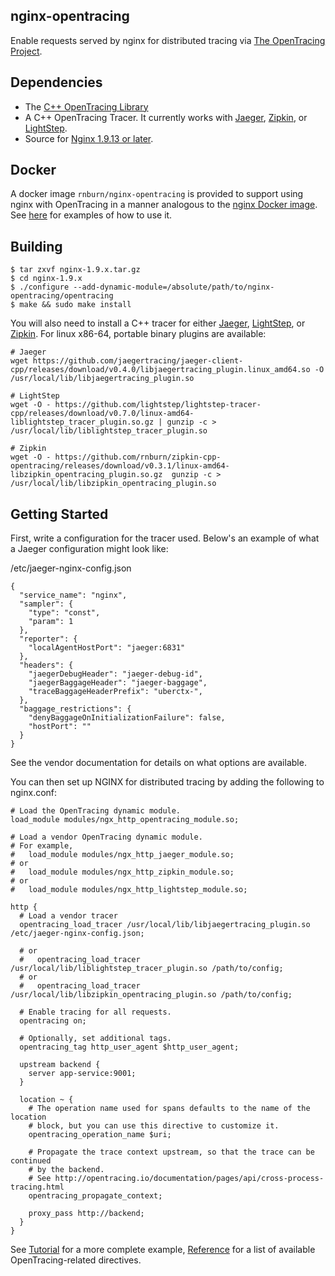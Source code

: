 nginx-opentracing
-----------------

Enable requests served by nginx for distributed tracing via [The OpenTracing Project](opentracing.io).

Dependencies
------------
- The [C++ OpenTracing Library](https://github.com/opentracing/opentracing-cpp)
- A C++ OpenTracing Tracer. It currently works with
[Jaeger](https://github.com/jaegertracing/cpp-client),
[Zipkin](https://github.com/rnburn/zipkin-cpp-opentracing), or
[LightStep](https://github.com/lightstep/lightstep-tracer-cpp).
- Source for [Nginx 1.9.13 or later](http://nginx.org/).

Docker
------------
A docker image `rnburn/nginx-opentracing` is provided to support using nginx with OpenTracing
in a manner analogous to the [nginx Docker image](https://hub.docker.com/_/nginx/). 
See [here](example/) for examples of how to use it.

Building
--------
```
$ tar zxvf nginx-1.9.x.tar.gz
$ cd nginx-1.9.x
$ ./configure --add-dynamic-module=/absolute/path/to/nginx-opentracing/opentracing
$ make && sudo make install
```

You will also need to install a C++ tracer for either [Jaeger](https://github.com/jaegertracing/jaeger-client-cpp), [LightStep](
https://github.com/lightstep/lightstep-tracer-cpp), or [Zipkin](https://github.com/rnburn/zipkin-cpp-opentracing). For linux x86-64, portable binary plugins are available:
```
# Jaeger
wget https://github.com/jaegertracing/jaeger-client-cpp/releases/download/v0.4.0/libjaegertracing_plugin.linux_amd64.so -O /usr/local/lib/libjaegertracing_plugin.so

# LightStep
wget -O - https://github.com/lightstep/lightstep-tracer-cpp/releases/download/v0.7.0/linux-amd64-liblightstep_tracer_plugin.so.gz | gunzip -c > /usr/local/lib/liblightstep_tracer_plugin.so

# Zipkin
wget -O - https://github.com/rnburn/zipkin-cpp-opentracing/releases/download/v0.3.1/linux-amd64-libzipkin_opentracing_plugin.so.gz  gunzip -c > /usr/local/lib/libzipkin_opentracing_plugin.so

```

Getting Started
---------------
First, write a configuration for the tracer used. Below's an example of what
a Jaeger configuration might look like:

/etc/jaeger-nginx-config.json
```
{
  "service_name": "nginx",
  "sampler": {
    "type": "const",
    "param": 1
  },
  "reporter": {
    "localAgentHostPort": "jaeger:6831"
  },
  "headers": {
    "jaegerDebugHeader": "jaeger-debug-id",
    "jaegerBaggageHeader": "jaeger-baggage",
    "traceBaggageHeaderPrefix": "uberctx-",
  },
  "baggage_restrictions": {
    "denyBaggageOnInitializationFailure": false,
    "hostPort": ""
  }
}
```

See the vendor documentation for details on what options are available.

You can then set up NGINX for distributed tracing by adding the following to
nginx.conf:
```
# Load the OpenTracing dynamic module.
load_module modules/ngx_http_opentracing_module.so;

# Load a vendor OpenTracing dynamic module.
# For example,
#   load_module modules/ngx_http_jaeger_module.so;
# or
#   load_module modules/ngx_http_zipkin_module.so;
# or
#   load_module modules/ngx_http_lightstep_module.so;

http {
  # Load a vendor tracer
  opentracing_load_tracer /usr/local/lib/libjaegertracing_plugin.so /etc/jaeger-nginx-config.json;

  # or 
  #   opentracing_load_tracer /usr/local/lib/liblightstep_tracer_plugin.so /path/to/config;
  # or 
  #   opentracing_load_tracer /usr/local/lib/libzipkin_opentracing_plugin.so /path/to/config;

  # Enable tracing for all requests.
  opentracing on;

  # Optionally, set additional tags.
  opentracing_tag http_user_agent $http_user_agent;

  upstream backend {
    server app-service:9001;
  }

  location ~ {
    # The operation name used for spans defaults to the name of the location
    # block, but you can use this directive to customize it.
    opentracing_operation_name $uri;

    # Propagate the trace context upstream, so that the trace can be continued
    # by the backend.
    # See http://opentracing.io/documentation/pages/api/cross-process-tracing.html
    opentracing_propagate_context;

    proxy_pass http://backend;
  }
}
```

See [Tutorial](doc/Tutorial.md) for a more complete example,
[Reference](doc/Directives.md) for a list of available OpenTracing-related
directives.
